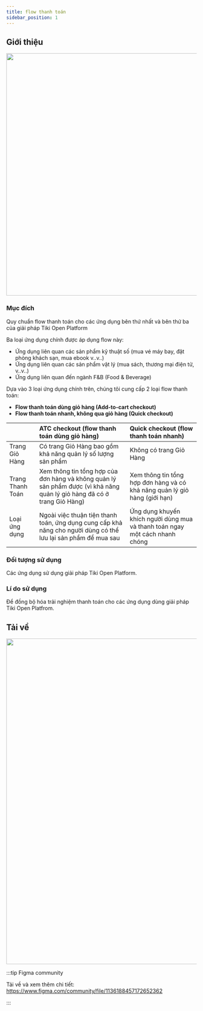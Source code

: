 ```yaml
---
title: flow thanh toán
sidebar_position: 1
---
```


## Giới thiệu

<img src="/img/standard-flows/checkout-hero-header.png" width="640"/>

### Mục đích

Quy chuẩn flow thanh toán cho các ứng dụng bên thứ nhất và bên thứ ba của giải pháp Tiki Open Platform

Ba loại ứng dụng chính được áp dụng flow này:

* Ứng dụng liên quan các sản phẩm kỹ thuật số (mua vé máy bay, đặt phòng khách sạn, mua ebook v..v..)
* Ứng dụng liên quan các sản phẩm vật lý (mua sách, thương mại điện tử, v..v..)
* Ứng dụng liên quan đến ngành F&B (Food & Beverage)

Dựa vào 3 loại ứng dụng chính trên, chúng tôi cung cấp 2 loại flow thanh toán:

* **Flow thanh toán dùng giỏ hàng (Add-to-cart checkout)**
* **Flow thanh toán nhanh, không qua giỏ hàng (Quick checkout)**

|                   | ATC checkout (flow thanh toán dùng giỏ hàng) | Quick checkout (flow thanh toán nhanh)
| :---------------- | :------------------------------------------------------------------------------- | :------------
| Trang Giỏ Hàng    | Có trang Giỏ Hàng bao gồm khả năng quản lý số lượng sản phẩm                     | Không có trang Giỏ Hàng
| Trang Thanh Toán  | Xem thông tin tổng hợp của đơn hàng và không quản lý sản phẩm được (vì khả năng quản lý giỏ hàng đã có ở trang Giỏ Hàng)               | Xem thông tin tổng hợp đơn hàng và có khả năng quản lý giỏ hàng (giới hạn)
| Loại ứng dụng     | Ngoài việc thuận tiện thanh toán, ứng dụng cung cấp khả năng cho người dùng có thể lưu lại sản phẩm để mua sau  | Ứng dụng khuyến khích người dùng mua và thanh toán ngay một cách nhanh chóng

### Đối tượng sử dụng

Các ứng dụng sử dụng giải pháp Tiki Open Platform.

### Lí do sử dụng

Để đồng bộ hóa trải nghiệm thanh toán cho các ứng dụng dùng giải pháp Tiki Open Platfrom.

## Tải về

<img src="/img/standard-flows/atc-checkout-flow.png" width="860"/>

:::tip Figma community

Tải về và xem thêm chi tiết: https://www.figma.com/community/file/1136188457172652362

:::

